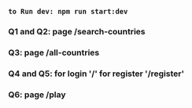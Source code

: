### `to Run dev: npm run start:dev`

### Q1 and Q2: page /search-countries

### Q3: page /all-countries

### Q4 and Q5: for login '/' for register '/register'
 
### Q6: page /play
